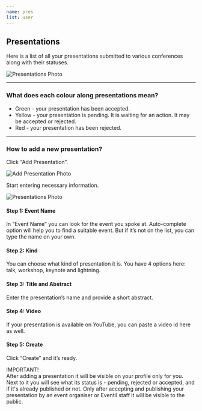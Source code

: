 ```yaml
---
name: pres
list: user
---
```

<section>

## Presentations

Here is a list of all your presentations submitted to various conferences along with their statuses.

![Presentations Photo](/images/pres1-new.svg)

---

### What does each colour along presentations mean?

* Green - your presentation has been accepted.
* Yellow - your presentation is pending. It is waiting for an action. It may be accepted or rejected.
* Red - your presentation has been rejected.

---

### How to add a new presentation?

Click “Add Presentation”.

![Add Presentation Photo](/images/addpresentation.svg)

Start entering necessary information.

![Presentations Photo](/images/pres2-new.svg)

#### **Step 1: Event Name**

In “Event Name” you can look for the event you spoke at. Auto-complete option will help you to find a suitable event. But if it’s not on the list, you can type the name on your own.

#### **Step 2: Kind**

You can choose what kind of presentation it is. You have 4 options here: talk, workshop, keynote and lightning.

#### **Step 3: Title and Abstract**

Enter the presentation’s name and provide a short abstract.

#### **Step 4: Video**

If your presentation is available on YouTube, you can paste a video id here as well.

#### **Step 5: Create**

Click “Create” and it’s ready.

<article class="message is-warning">
  <div class="message-header">
    IMPORTANT!
  </div>
  <div class="message-body">
    After adding a presentation it will be visible on your profile only for you. Next to it you will see what its status is - pending, rejected or accepted, and if it's already published or not. Only after accepting and publishing your presentation by an event organiser or Eventil staff it will be visible to the public.
  </div>
</article>
</section>
